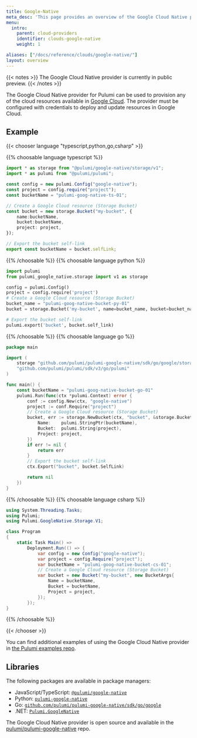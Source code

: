 ```yaml
---
title: Google-Native
meta_desc: 'This page provides an overview of the Google Cloud Native provider for Pulumi: Google-Native.'
menu:
  intro:
    parent: cloud-providers
    identifier: clouds-google-native
    weight: 1

aliases: ["/docs/reference/clouds/google-native/"]
layout: overview
---
```


{{< notes >}}
The Google Cloud Native provider is currently in public preview.
{{< /notes >}}

The Google Cloud Native provider for Pulumi can be used to provision any of the cloud resources available in [Google Cloud](https://cloud.google.com/). The provider must be configured with credentials to deploy and update resources in Google Cloud.

## Example

{{< chooser language "typescript,python,go,csharp" >}}

{{% choosable language typescript %}}

```typescript
import * as storage from "@pulumi/google-native/storage/v1";
import * as pulumi from "@pulumi/pulumi";

const config = new pulumi.Config("google-native");
const project = config.require("project");
const bucketName = "pulumi-goog-native-ts-01";

// Create a Google Cloud resource (Storage Bucket)
const bucket = new storage.Bucket("my-bucket", {
    name:bucketName,
    bucket:bucketName,
    project: project,
});

// Export the bucket self-link
export const bucketName = bucket.selfLink;
```

{{% /choosable %}}
{{% choosable language python %}}

```python
import pulumi
from pulumi_google_native.storage import v1 as storage

config = pulumi.Config()
project = config.require('project')
# Create a Google Cloud resource (Storage Bucket)
bucket_name = "pulumi-goog-native-bucket-py-01"
bucket = storage.Bucket('my-bucket', name=bucket_name, bucket=bucket_name, project=project)

# Export the bucket self-link
pulumi.export('bucket', bucket.self_link)
```

{{% /choosable %}}
{{% choosable language go %}}

```go
package main

import (
	storage "github.com/pulumi/pulumi-google-native/sdk/go/google/storage/v1"
	"github.com/pulumi/pulumi/sdk/v3/go/pulumi"
)

func main() {
	const bucketName = "pulumi-goog-native-bucket-go-01"
	pulumi.Run(func(ctx *pulumi.Context) error {
		conf := config.New(ctx, "google-native")
		project := conf.Require("project")
		// Create a Google Cloud resource (Storage Bucket)
		bucket, err := storage.NewBucket(ctx, "bucket", &storage.BucketArgs{
			Name:    pulumi.StringPtr(bucketName),
			Bucket:  pulumi.String(project),
			Project: project,
		})
		if err != nil {
			return err
		}
		// Export the bucket self-link
		ctx.Export("bucket", bucket.SelfLink)

		return nil
	})
}
```

{{% /choosable %}}
{{% choosable language csharp %}}

```csharp
using System.Threading.Tasks;
using Pulumi;
using Pulumi.GoogleNative.Storage.V1;

class Program
{
    static Task Main() =>
        Deployment.Run(() => {
            var config = new Config("google-native");
            var project = config.Require("project");
            var bucketName = "pulumi-goog-native-bucket-cs-01";
            // Create a Google Cloud resource (Storage Bucket)
            var bucket = new Bucket("my-bucket", new BucketArgs{
                Name = bucketName,
                Bucket = bucketName,
                Project = project,
            });
        });
}
```

{{% /choosable %}}

{{< /chooser >}}

You can find additional examples of using the Google Cloud Native provider in
[the Pulumi examples repo](https://github.com/pulumi/examples).

## Libraries

The following packages are available in package managers:

* JavaScript/TypeScript: [`@pulumi/google-native`](https://www.npmjs.com/package/@pulumi/google-native)
* Python: [`pulumi-google-native`](https://pypi.org/project/pulumi-google-native/)
* Go: [`github.com/pulumi/pulumi-google-native/sdk/go/google`](https://github.com/pulumi/pulumi-google-native)
* .NET: [`Pulumi.GoogleNative`](https://www.nuget.org/packages/Pulumi.GoogleNative)

The Google Cloud Native provider is open source and available in the [pulumi/pulumi-google-native](https://github.com/pulumi/pulumi-google-native) repo.
